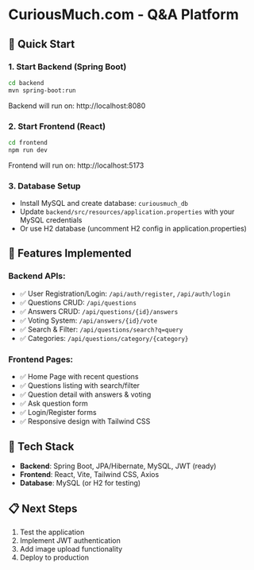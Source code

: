 # CuriousMuch.com - Q&A Platform

## 🚀 Quick Start

### 1. Start Backend (Spring Boot)
```bash
cd backend
mvn spring-boot:run
```
Backend will run on: http://localhost:8080

### 2. Start Frontend (React)
```bash
cd frontend  
npm run dev
```
Frontend will run on: http://localhost:5173

### 3. Database Setup
- Install MySQL and create database: `curiousmuch_db`
- Update `backend/src/resources/application.properties` with your MySQL credentials
- Or use H2 database (uncomment H2 config in application.properties)

## 🎯 Features Implemented

### Backend APIs:
- ✅ User Registration/Login: `/api/auth/register`, `/api/auth/login`
- ✅ Questions CRUD: `/api/questions`
- ✅ Answers CRUD: `/api/questions/{id}/answers`
- ✅ Voting System: `/api/answers/{id}/vote`
- ✅ Search & Filter: `/api/questions/search?q=query`
- ✅ Categories: `/api/questions/category/{category}`

### Frontend Pages:
- ✅ Home Page with recent questions
- ✅ Questions listing with search/filter
- ✅ Question detail with answers & voting
- ✅ Ask question form
- ✅ Login/Register forms
- ✅ Responsive design with Tailwind CSS

## 🔧 Tech Stack
- **Backend**: Spring Boot, JPA/Hibernate, MySQL, JWT (ready)
- **Frontend**: React, Vite, Tailwind CSS, Axios
- **Database**: MySQL (or H2 for testing)

## 📋 Next Steps
1. Test the application
2. Implement JWT authentication
3. Add image upload functionality
4. Deploy to production